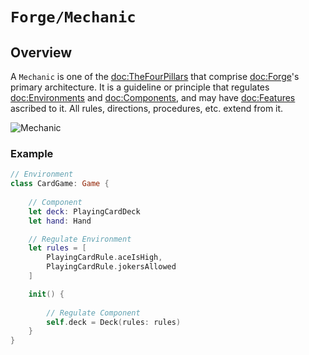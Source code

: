 # ``Forge/Mechanic``

## Overview

A ``Mechanic`` is one of the <doc:TheFourPillars> that comprise
<doc:Forge>'s primary architecture. It is a guideline or principle that
regulates <doc:Environments> and <doc:Components>, and may have <doc:Features>
ascribed to it. All rules, directions, procedures, etc. extend from it.

![Mechanic](Mechanic.svg)

### Example

```swift
// Environment
class CardGame: Game {
    
    // Component
    let deck: PlayingCardDeck
    let hand: Hand

    // Regulate Environment
    let rules = [
        PlayingCardRule.aceIsHigh, 
        PlayingCardRule.jokersAllowed
    ]

    init() {
        
        // Regulate Component
        self.deck = Deck(rules: rules)
    }
}
```
